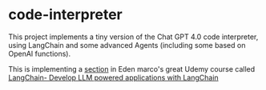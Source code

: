 # code-interpreter

This project implements a tiny version of the Chat GPT 4.0 code interpreter, 
using LangChain and some advanced Agents (including some based on OpenAI functions).

This is implementing a [section](https://www.udemy.com/course/langchain/learn/lecture/39035292#overview) in Eden marco's great Udemy course called [LangChain- Develop LLM powered applications with LangChain
](https://www.udemy.com/course/langchain/)
